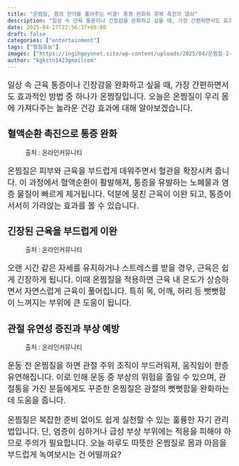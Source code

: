 ```yaml
---
title: "온찜질, 몸의 언어를 풀어주는 비결! 통증 완화와 회복 촉진의 열쇠"
description: "일상 속 근육 통증이나 긴장감을 완화하고 싶을 때, 가장 간편하면서도 효과적인 방법 중 하나가 온찜질입니다. 오늘은 온찜질이 우리 몸에 가져다주는 놀라운 건강 효과에 대해 알아보겠습니다."
date: 2025-04-27T22:56:37+09:00
draft: false
categories: ["entertainment"]
tags: ["찜질효능"]
images: ["https://ingihgoyonet.site/wp-content/uploads/2025/04/온찜질-2-1024x683.jpg", "https://ingihgoyonet.site/wp-content/uploads/2025/04/온찜질-2-1024x683.png", "https://ingihgoyonet.site/wp-content/uploads/2025/04/배찜질-1024x683.png"]
author: "kgkstn1423gmailcom"
---
```


<p style="font-size:18px">일상 속 근육 통증이나 긴장감을 완화하고 싶을 때, 가장 간편하면서도 효과적인 방법 중 하나가 온찜질입니다. 오늘은 온찜질이 우리 몸에 가져다주는 놀라운 건강 효과에 대해 알아보겠습니다.</p> <h2 >혈액순환 촉진으로 통증 완화</h2> <figure ><img src="https://ingihgoyonet.site/wp-content/uploads/2025/04/온찜질-2-1024x683.jpg" alt="" style="aspect-ratio:16/9;object-fit:cover"/><figcaption >출처 : 온라인커뮤니티</figcaption></figure> <p style="font-size:18px">온찜질은 피부와 근육을 부드럽게 데워주면서 혈관을 확장시켜 줍니다. 이 과정에서 혈액순환이 활발해져, 통증을 유발하는 노폐물과 염증 물질이 빠르게 제거됩니다. 덕분에 뭉친 근육이 이완 되고, 통증이 서서히 가라앉는 효과를 볼 수 있습니다.</p> <h2 >긴장된 근육을 부드럽게 이완</h2> <figure ><img src="https://ingihgoyonet.site/wp-content/uploads/2025/04/온찜질-2-1024x683.png" alt="" style="aspect-ratio:16/9;object-fit:cover"/><figcaption >출처 : 온라인커뮤니티</figcaption></figure> <p style="font-size:18px">오랜 시간 같은 자세를 유지하거나 스트레스를 받을 경우, 근육은 쉽게 긴장하게 됩니다. 이때 온찜질을 적용하면 근육 내 온도가 상승하면서 자연스럽게 근육이 풀어집니다. 특히 목, 어깨, 허리 등 뻣뻣함이 느껴지는 부위에 큰 도움이 됩니다.</p> <h2 >관절 유연성 증진과 부상 예방</h2> <figure ><img src="https://ingihgoyonet.site/wp-content/uploads/2025/04/배찜질-1024x683.png" alt="" style="aspect-ratio:16/9;object-fit:cover"/><figcaption >출처 : 온라인커뮤니티</figcaption></figure> <p style="font-size:18px">운동 전 온찜질을 하면 관절 주위 조직이 부드러워져, 움직임이 한층 유연해집니다. 이로 인해 운동 중 부상의 위험을 줄일 수 있으며, 관절통을 가진 분들에게도 꾸준한 온찜질은 관절의 뻣뻣함을 완화하는 데 도움을 줍니다.</p> <p style="font-size:18px">온찜질은 복잡한 준비 없이도 쉽게 실천할 수 있는 훌륭한 자기 관리법입니다. 단, 염증이 심하거나 급성 부상 부위에는 적용을 피해야 하므로 주의가 필요합니다. 오늘 하루도 따뜻한 온찜질로 몸과 마음을 부드럽게 녹여보시는 건 어떨까요?</p>